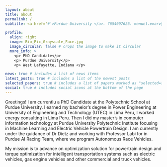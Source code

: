 ```yaml
---
layout: about
title: about
permalink: /
subtitle: <a href='#'>Purdue University </a>. 7654097626. manuel.emarv@gmail.com . .

profile:
  align: right
  image: Bio_Pic_Grayscale_Face.jpg
  image_circular: false # crops the image to make it circular
  more_info: >
    <p> PhD Candidate</p>
    <p> Purdue University</p>
    <p> West Lafayette, Indiana </p>

news: true # includes a list of news items
latest_posts: true # includes a list of the newest posts
selected_papers: true # includes a list of papers marked as "selected={true}"
social: true # includes social icons at the bottom of the page
---
```


Greetings! I am currentlu a PhD Candidate at the Polytechnic School at Purdue University. I earned my bachelor’s degree in Power Engineering at University of Engineering and Technology (UTEC) in Lima Peru, I worked energy consulting in Lima Peru. Then I did my master’s in computer information technology at Purdue University Polytechnic Institute focusing in Machine Learning and Electric Vehicle Powertrain Design. I am currently under the guidance of Dr Dietz and working with Professor Labi for in Purdue AI Racing Team, where we program Autonomous Race Vehicles.

My mission is to advance on optimization solution for powertrain design and torque optimization for intelligent transportation systems such as electric vehicles, gas engine vehicles and other commercial and truck vehicles.
